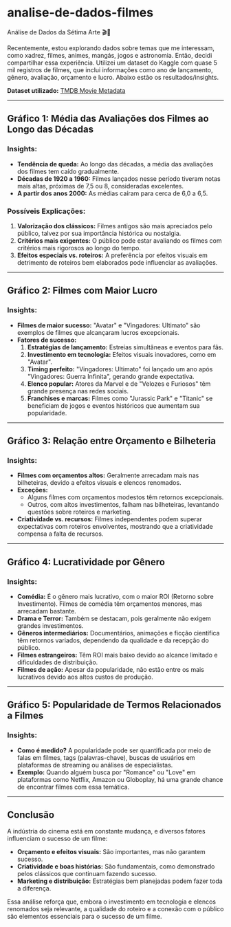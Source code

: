 # analise-de-dados-filmes
 Análise de Dados da Sétima Arte 🎬🎲


Recentemente, estou explorando dados sobre temas que me interessam, como xadrez, filmes, animes, mangás, jogos e astronomia. Então, decidi compartilhar essa experiência. Utilizei um dataset do Kaggle com quase 5 mil registros de filmes, que inclui informações como ano de lançamento, gênero, avaliação, orçamento e lucro. Abaixo estão os resultados/insights.

**Dataset utilizado:** [TMDB Movie Metadata](https://www.kaggle.com/datasets/tmdb/tmdb-movie-metadata)

------------------

## Gráfico 1: Média das Avaliações dos Filmes ao Longo das Décadas

### Insights:
- **Tendência de queda:** Ao longo das décadas, a média das avaliações dos filmes tem caído gradualmente.
- **Décadas de 1920 a 1960:** Filmes lançados nesse período tiveram notas mais altas, próximas de 7,5 ou 8, consideradas excelentes.
- **A partir dos anos 2000:** As médias caíram para cerca de 6,0 a 6,5.

### Possíveis Explicações:
1. **Valorização dos clássicos:** Filmes antigos são mais apreciados pelo público, talvez por sua importância histórica ou nostalgia.
2. **Critérios mais exigentes:** O público pode estar avaliando os filmes com critérios mais rigorosos ao longo do tempo.
3. **Efeitos especiais vs. roteiros:** A preferência por efeitos visuais em detrimento de roteiros bem elaborados pode influenciar as avaliações.

------------------

## Gráfico 2: Filmes com Maior Lucro

### Insights:
- **Filmes de maior sucesso:** "Avatar" e "Vingadores: Ultimato" são exemplos de filmes que alcançaram lucros excepcionais.
- **Fatores de sucesso:**
  1. **Estratégias de lançamento:** Estreias simultâneas e eventos para fãs.
  2. **Investimento em tecnologia:** Efeitos visuais inovadores, como em "Avatar".
  3. **Timing perfeito:** "Vingadores: Ultimato" foi lançado um ano após "Vingadores: Guerra Infinita", gerando grande expectativa.
  4. **Elenco popular:** Atores da Marvel e de "Velozes e Furiosos" têm grande presença nas redes sociais.
  5. **Franchises e marcas:** Filmes como "Jurassic Park" e "Titanic" se beneficiam de jogos e eventos históricos que aumentam sua popularidade.

------------------

## Gráfico 3: Relação entre Orçamento e Bilheteria

### Insights:
- **Filmes com orçamentos altos:** Geralmente arrecadam mais nas bilheteiras, devido a efeitos visuais e elencos renomados.
- **Exceções:**
  - Alguns filmes com orçamentos modestos têm retornos excepcionais.
  - Outros, com altos investimentos, falham nas bilheteiras, levantando questões sobre roteiros e marketing.
- **Criatividade vs. recursos:** Filmes independentes podem superar expectativas com roteiros envolventes, mostrando que a criatividade compensa a falta de recursos.

------------------

## Gráfico 4: Lucratividade por Gênero

### Insights:
- **Comédia:** É o gênero mais lucrativo, com o maior ROI (Retorno sobre Investimento). Filmes de comédia têm orçamentos menores, mas arrecadam bastante.
- **Drama e Terror:** Também se destacam, pois geralmente não exigem grandes investimentos.
- **Gêneros intermediários:** Documentários, animações e ficção científica têm retornos variados, dependendo da qualidade e da recepção do público.
- **Filmes estrangeiros:** Têm ROI mais baixo devido ao alcance limitado e dificuldades de distribuição.
- **Filmes de ação:** Apesar da popularidade, não estão entre os mais lucrativos devido aos altos custos de produção.

------------------

## Gráfico 5: Popularidade de Termos Relacionados a Filmes

### Insights:
- **Como é medido?** A popularidade pode ser quantificada por meio de falas em filmes, tags (palavras-chave), buscas de usuários em plataformas de streaming ou análises de especialistas.
- **Exemplo:** Quando alguém busca por "Romance" ou "Love" em plataformas como Netflix, Amazon ou Globoplay, há uma grande chance de encontrar filmes com essa temática.

------------------

## Conclusão

A indústria do cinema está em constante mudança, e diversos fatores influenciam o sucesso de um filme:
- **Orçamento e efeitos visuais:** São importantes, mas não garantem sucesso.
- **Criatividade e boas histórias:** São fundamentais, como demonstrado pelos clássicos que continuam fazendo sucesso.
- **Marketing e distribuição:** Estratégias bem planejadas podem fazer toda a diferença.

Essa análise reforça que, embora o investimento em tecnologia e elencos renomados seja relevante, a qualidade do roteiro e a conexão com o público são elementos essenciais para o sucesso de um filme.
